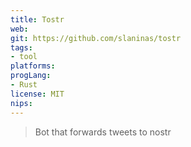 ```yaml
---
title: Tostr
web: 
git: https://github.com/slaninas/tostr
tags:
- tool
platforms: 
progLang: 
- Rust
license: MIT
nips:
---
```


> Bot that forwards tweets to nostr